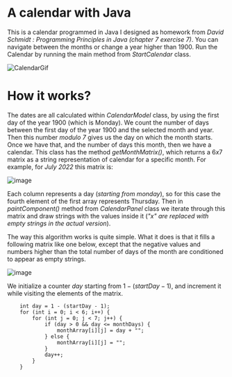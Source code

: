 # A calendar with Java

This is a calendar programmed in Java I designed as homework from *David Schmidt : Programming Principles in Java (chapter 7 exercise 7)*. You can navigate between the months or change a year higher than $1900$. Run the Calendar by running the main method from *StartCalendar* class.

![CalendarGif](https://user-images.githubusercontent.com/84543584/182487141-e417ff80-978d-4866-8044-0d785b008014.gif)

# How it works?

The dates are all calculated within *CalendarModel* class, by using the first day of the year $1900$ (which is Monday). We count the number of days between the first day of the year $1900$ and the selected month and year. Then this number *modulo 7* gives us the day on which the month starts. Once we have that, and the number of days this month, then we have a calendar. This class has the method *getMonthMatrix()*, which returns a $6x7$ matrix as a string representation of calendar for a specific month. For example, for *July 2022* this matrix is: 

![image](https://user-images.githubusercontent.com/84543584/182503080-b604927f-77f7-4748-80f7-ea55e51427d2.png)

Each column represents a day (*starting from monday*), so for this case the fourth element of the first array represents Thursday. Then in *paintComponent()* method from *CalendarPanel* class we iterate through this matrix and draw strings with the values inside it (*"x" are replaced with empty strings  in the actual version*).

The way this algorithm works is quite simple. What it does is that it fills a following matrix like one below, except that the negative values and numbers higher than the total number of days of the month are conditioned to appear as empty strings.

![image](https://user-images.githubusercontent.com/84543584/182505256-8b9b2e63-d163-4077-8ca2-993582cc2dc2.png)


 We initialize a counter *day* starting from $1 -(startDay-1)$, and increment it while visiting the elements of the matrix. 

        int day = 1 - (startDay - 1);
        for (int i = 0; i < 6; i++) {
            for (int j = 0; j < 7; j++) {
                if (day > 0 && day <= monthDays) {
                    monthArray[i][j] = day + "";
                } else {
                    monthArray[i][j] = "";
                }
                day++;
            }
        }
